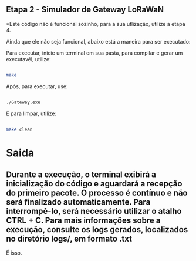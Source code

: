 ## Etapa 2 - Simulador de Gateway LoRaWaN ##

*Este código não é funcional sozinho, para a sua utlização, utilize a etapa 4.

Ainda que ele não seja funcional, abaixo está a maneira para ser executado:

Para executar, inicie um terminal em sua pasta, para compilar e gerar um executavél, utilize:

```bash

make

```

Após, para executar, use:

```bash

./Gateway.exe

```

E para limpar, utilize:

```bash

make clean

```

# Saida #

Durante a execução, o terminal exibirá a inicialização do código e aguardará a recepção do primeiro pacote. O processo é contínuo e não será finalizado automaticamente. Para interrompê-lo, será necessário utilizar o atalho CTRL + C. Para mais informações sobre a execução, consulte os logs gerados, localizados no diretório logs/, em formato .txt
--------------------------------

É isso. 